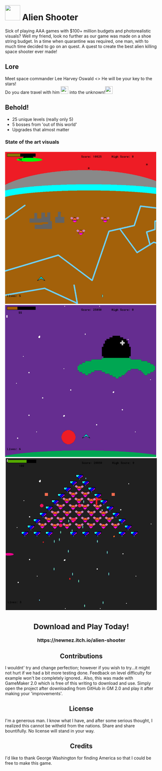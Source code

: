 <h1> <span><img src="https://media.giphy.com/media/ygwYWMzryjq2ka87QY/giphy.gif" height=50 width=50 /></span> Alien Shooter </h1>

Sick of playing AAA games with $100+ million budgets and photorealistic visuals?
Well my friend, look no further as our game was made on a shoe string budget.
In a time when quarantine was required, one man, with to much time decided to go on an quest.
A quest to create the best alien killing space shooter ever made!

<h2> Lore </h2>
Meet space commander Lee Harvey Oswald <>
He will be your key to the stars! <br>
Do you dare travel with him <span><img src="https://media.giphy.com/media/Yrec8KD6LVdqocgHYM/giphy.gif" height=25 width=25/></span> into the unknown!<span><img src="https://media.giphy.com/media/Yrec8KD6LVdqocgHYM/giphy.gif" height=25 width=25/></span>

<h2> Behold! </h2>

- 25 unique levels (really only 5)
- 5 bosses from 'out of this world'
- Upgrades that almost matter

<h3> State of the art visuals <h3>

<img src="./WarOnMars.jpeg" height=500 width=500/>
<img src="./AlienShip.jpeg" height=500 width=500/>
<div align="center">
<img src="./AlienTriangle.jpeg" height=500 width=500 />
</div>

<div align="center">
  <h2> Download and Play Today! </h2>
  https://newnez.itch.io/alien-shooter 
</div>
  
<h2 align="center"> Contributions </h2>
I wouldnt' try and change perfection; however if you wish to try...it might not hurt if we had a bit more testing done.
Feedback on level difficulty for example won't be completely ignored..
Also, this was made with GameMaker 2.0 which is free of this writing to download and use.
Simply open the project after downloading from GitHub in GM 2.0 and play it after making your 'improvements'.
  
<h2 align="center">License</h3>
I'm a generous man. I know what I have, and after some serious thought, I realized this cannot be witheld from the nations.
Share and share bountifully. No license will stand in your way.

<h2 align="center">Credits</h3>
I'd like to thank George Washington for finding America so that I could be free to make this game.
